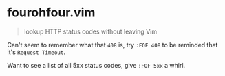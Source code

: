 # fourohfour.vim

> lookup HTTP status codes without leaving Vim

Can't seem to remember what that `408` is, try `:FOF 408` to be reminded
that it's `Request Timeout`.

Want to see a list of all 5xx status codes, give `:FOF 5xx` a whirl.
